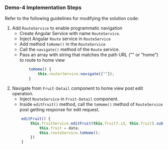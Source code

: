 ### Demo-4 Implementation Steps

Refer to the following guidelines for modifying the solution code:

1. Add `RouteService` to enable programmatic navigation
    - Create Angular Service with name `RouteService`.
    - Inject Angular `Route` service in `RouteService`
    - Add method `toHome()` in the `RouteService`
    - Call the `navigate()` method of the `Route` service.
    - Pass an array with string that matches the path URL ("" or "home") to route to home view
        ```ts
            toHome() {
                this.routerService.navigate([""]);
            }
        ```
2. Navigate from `Fruit-Detail` component to home view post edit operation.
    - Inject `RouteService` in `Fruit-Detail` component.
    - Inside `editFruit()` method, call the `toHome()` method of `RouteService` post getting response for edit request.
    ```ts
        editFruit() {
            this.fruitService.editFruit(this.fruit?.id, this.fruit).subscribe(data => {
                this.fruit = data;
                this.routeService.toHome();
            })
        }
    ```